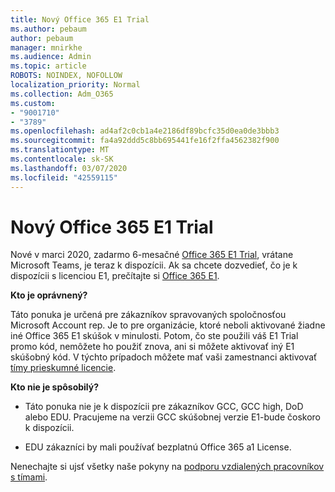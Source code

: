 ```yaml
---
title: Nový Office 365 E1 Trial
ms.author: pebaum
author: pebaum
manager: mnirkhe
ms.audience: Admin
ms.topic: article
ROBOTS: NOINDEX, NOFOLLOW
localization_priority: Normal
ms.collection: Adm_O365
ms.custom:
- "9001710"
- "3789"
ms.openlocfilehash: ad4af2c0cb1a4e2186df89bcfc35d0ea0de3bbb3
ms.sourcegitcommit: fa4a92ddd5c8bb695441fe16f2ffa4562382f900
ms.translationtype: MT
ms.contentlocale: sk-SK
ms.lasthandoff: 03/07/2020
ms.locfileid: "42559115"
---
```

# <a name="new-office-365-e1-trial"></a>Nový Office 365 E1 Trial

Nové v marci 2020, zadarmo 6-mesačné [Office 365 E1 Trial](https://docs.microsoft.com/MicrosoftTeams/e1-trial-license), vrátane Microsoft Teams, je teraz k dispozícii. Ak sa chcete dozvedieť, čo je k dispozícii s licenciou E1, prečítajte si [Office 365 E1](https://www.microsoft.com/microsoft-365/business/office-365-enterprise-e1-business-software).

**Kto je oprávnený?**

Táto ponuka je určená pre zákazníkov spravovaných spoločnosťou Microsoft Account rep. Je to pre organizácie, ktoré neboli aktivované žiadne iné Office 365 E1 skúšok v minulosti. Potom, čo ste použili váš E1 Trial promo kód, nemôžete ho použiť znova, ani si môžete aktivovať iný E1 skúšobný kód. V týchto prípadoch môžete mať vaši zamestnanci aktivovať [tímy prieskumné licencie](https://docs.microsoft.com/MicrosoftTeams/teams-exploratory).

**Kto nie je spôsobilý?**

- Táto ponuka nie je k dispozícii pre zákazníkov GCC, GCC high, DoD alebo EDU. Pracujeme na verzii GCC skúšobnej verzie E1-bude čoskoro k dispozícii.

 - EDU zákazníci by mali používať bezplatnú Office 365 a1 License.

Nenechajte si ujsť všetky naše pokyny na [podporu vzdialených pracovníkov s tímami](https://docs.microsoft.com/MicrosoftTeams/support-remote-work-with-teams).
